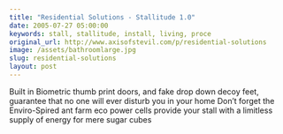 ```yaml
---
title: "Residential Solutions - Stallitude 1.0"
date: 2005-07-27 05:00:00
keywords: stall, stallitude, install, living, proce
original_url: http://www.axisofstevil.com/p/residential-solutions
image: /assets/bathroomlarge.jpg
slug: residential-solutions
layout: post
---
```


Built in Biometric thumb print doors, and fake drop down decoy feet, guarantee that no one will ever disturb you in your home Don’t forget the Enviro-Spired ant farm eco power cells provide your stall with a limitless supply of energy for mere sugar cubes

